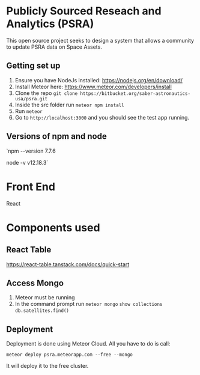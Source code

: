 # Publicly Sourced Reseach and Analytics (PSRA) #

This open source project seeks to design a system that allows a community to update PSRA data on Space Assets.


## Getting set up ##

1. Ensure you have NodeJs installed: https://nodejs.org/en/download/
2. Install Meteor here: https://www.meteor.com/developers/install 
3. Clone the repo `git clone https://bitbucket.org/saber-astronautics-usa/psra.git`
4. Inside the src folder run `meteor npm install`
5. Run `meteor` 
6. Go to `http://localhost:3000` and you should see the test app running.

## Versions of npm and node
`npm --version
7.7.6

node -v
v12.18.3`

# Front End
React

# Components used

## React Table
https://react-table.tanstack.com/docs/quick-start

## Access Mongo
1. Meteor must be running
2. In the command prompt run 
`meteor mongo`
`show collections`
`db.satellites.find()`

## Deployment
Deployment is done using Meteor Cloud. All you have to do is call:

`meteor deploy psra.meteorapp.com --free --mongo`

It will deploy it to the free cluster.
